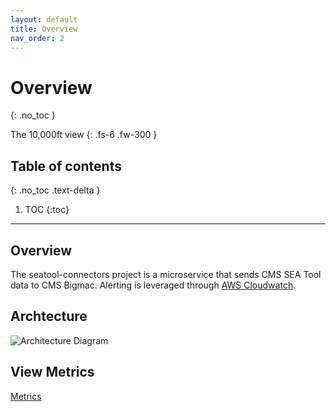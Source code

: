 ```yaml
---
layout: default
title: Overview
nav_order: 2
---
```


# Overview
{: .no_toc }

The 10,000ft view
{: .fs-6 .fw-300 }

## Table of contents
{: .no_toc .text-delta }

1. TOC
{:toc}

---

## Overview

The seatool-connectors project is a microservice that sends CMS SEA Tool data to CMS Bigmac. Alerting is leveraged through [AWS Cloudwatch](https://aws.amazon.com/cloudwatch/).

## Archtecture

![Architecture Diagram](../../../assets/architecture.svg)


## View Metrics

[Metrics](https://cmsgov.github.io/seatool-connectors/dora/)